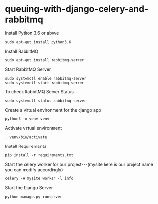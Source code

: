 # queuing-with-django-celery-and-rabbitmq

Install Python 3.6 or above
    
    sudo apt-get install python3.6

Install RabbitMQ

    sudo apt-get install rabbitmq-server

Start RabbitMQ Server

    sudo systemctl enable rabbitmq-server
    sudo systemctl start rabbitmq-server

To check RabbitMQ Server Status

    sudo systemctl status rabbitmq-server

Create a virtual environment for the django app

    python3 -m venv venv

Activate virtual environment

    . venv/bin/activate

Install Requirements

    pip install -r requirements.txt

Start the celery worker for our project---(mysite here is our project name you can modify accordingly)

    celery -A mysite worker -l info

Start the Django Server

    python manage.py runserver

